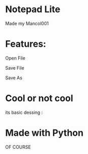 # Notepad Lite
Made my Mancol001

# Features:
Open File

Save File

Save As

# Cool or not cool

its basic dessing \:

# Made with Python

OF COURSE
